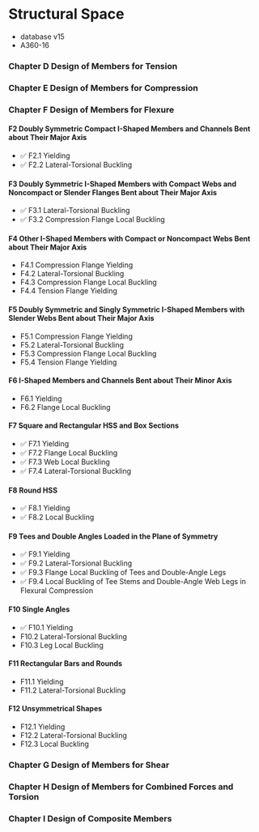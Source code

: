 # Structural Space

- database v15
- A360-16

### Chapter D Design of Members for Tension

### Chapter E Design of Members for Compression

### Chapter F Design of Members for Flexure

#### F2 Doubly Symmetric Compact I-Shaped Members and Channels Bent about Their Major Axis
- ✅ F2.1 Yielding
- ✅ F2.2 Lateral-Torsional Buckling

#### F3 Doubly Symmetric I-Shaped Members with Compact Webs and Noncompact or Slender Flanges Bent about Their Major Axis
- ✅ F3.1 Lateral-Torsional Buckling
- ✅ F3.2 Compression Flange Local Buckling

#### F4 Other I-Shaped Members with Compact or Noncompact Webs Bent about Their Major Axis
- F4.1 Compression Flange Yielding
- F4.2 Lateral-Torsional Buckling
- F4.3 Compression Flange Local Buckling
- F4.4 Tension Flange Yielding

#### F5 Doubly Symmetric and Singly Symmetric I-Shaped Members with Slender Webs Bent about Their Major Axis
- F5.1 Compression Flange Yielding
- F5.2 Lateral-Torsional Buckling
- F5.3 Compression Flange Local Buckling
- F5.4 Tension Flange Yielding

#### F6 I-Shaped Members and Channels Bent about Their Minor Axis
- F6.1 Yielding
- F6.2 Flange Local Buckling

#### F7 Square and Rectangular HSS and Box Sections
- ✅ F7.1 Yielding
- ✅ F7.2 Flange Local Buckling
- ✅ F7.3 Web Local Buckling
- ✅ F7.4 Lateral-Torsional Buckling

#### F8 Round HSS
- ✅ F8.1 Yielding
- ✅ F8.2 Local Buckling

#### F9 Tees and Double Angles Loaded in the Plane of Symmetry
- ✅ F9.1 Yielding
- ✅ F9.2 Lateral-Torsional Buckling
- ✅ F9.3 Flange Local Buckling of Tees and Double-Angle Legs
- ✅ F9.4 Local Buckling of Tee Stems and Double-Angle Web Legs in Flexural Compression

#### F10 Single Angles​
- ✅ F10.1 Yielding
- F10.2 Lateral-Torsional Buckling
- F10.3 Leg Local Buckling

#### F11 Rectangular Bars and Rounds
- F11.1 Yielding
- F11.2 Lateral-Torsional Buckling

#### F12 Unsymmetrical Shapes
- F12.1 Yielding
- F12.2 Lateral-Torsional Buckling
- F12.3 Local Buckling

### Chapter G Design of Members for Shear

### Chapter H Design of Members for Combined Forces and Torsion

### Chapter I Design of Composite Members
